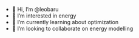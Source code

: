 - 👋 Hi, I’m @leobaru
- 👀 I’m interested in energy
- 🌱 I’m currently learning about optimization
- 💞️ I’m looking to collaborate on energy modelling


<!---
leobaru/leobaru is a ✨ special ✨ repository because its `README.md` (this file) appears on your GitHub profile.
You can click the Preview link to take a look at your changes.
--->
